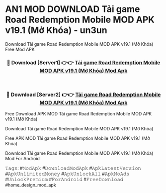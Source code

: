 # AN1 MOD DOWNLOAD Tải game Road Redemption Mobile MOD APK v19.1 (Mở Khóa) - un3un
Download Tải game Road Redemption Mobile MOD APK v19.1 (Mở Khóa) Free Mod APK

<div align="center">
<h3>🔴 Download [Server1] 👉👉 <a href="https://apk-comot.site?title=Tải_game_Road_Redemption_Mobile_MOD_APK_v19.1_(Mở_Khóa)">Tải game Road Redemption Mobile MOD APK v19.1 (Mở Khóa) Mod Apk</a></h3><br>

<h3>🔴 Download [Server2] 👉👉 <a href="https://apk-comot.site?title=Tải_game_Road_Redemption_Mobile_MOD_APK_v19.1_(Mở_Khóa)">Tải game Road Redemption Mobile MOD APK v19.1 (Mở Khóa) Mod Apk</a></h3>
</div>


Free Download APK MOD Tải game Road Redemption Mobile MOD APK v19.1 (Mở Khóa)

Download Tải game Road Redemption Mobile MOD APK v19.1 (Mở Khóa) 

Free APK MOD Tải game Road Redemption Mobile MOD APK v19.1 (Mở Khóa) 

Download Tải game Road Redemption Mobile MOD APK v19.1 (Mở Khóa) Mod For Android

𝚃𝚊𝚐𝚜: #𝙼𝚘𝚍𝙰𝚙𝚔 #𝙳𝚘𝚠𝚗𝚕𝚘𝚊𝚍𝙼𝚘𝚍𝙰𝚙𝚔 #𝙰𝚙𝚔𝙻𝚊𝚝𝚎𝚜𝚝𝚅𝚎𝚛𝚜𝚒𝚘𝚗 #𝙰𝚙𝚔𝚄𝚗𝚕𝚒𝚖𝚒𝚝𝚎𝚍𝙼𝚘𝚗𝚎𝚢 #𝙰𝚙𝚔𝚄𝚗𝚕𝚘𝚌𝚔𝙰𝚕𝚕 #𝙰𝚙𝚔𝙽𝚘𝙰𝚍𝚜 #𝚄𝚗𝚕𝚘𝚌𝚔𝙿𝚛𝚎𝚖𝚒𝚞𝚖 #𝙵𝚘𝚛𝙰𝚗𝚍𝚛𝚘𝚒𝚍 #𝙵𝚛𝚎𝚎𝙳𝚘𝚠𝚗𝚕𝚘𝚊𝚍 #home_design_mod_apk